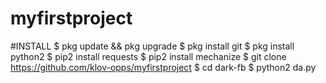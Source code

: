 # myfirstproject
#INSTALL
$ pkg update && pkg upgrade
$ pkg install git
$ pkg install python2
$ pip2 install requests
$ pip2 install mechanize
$ git clone https://github.com/klov-opps/myfirstproject
$ cd dark-fb
$ python2 da.py
